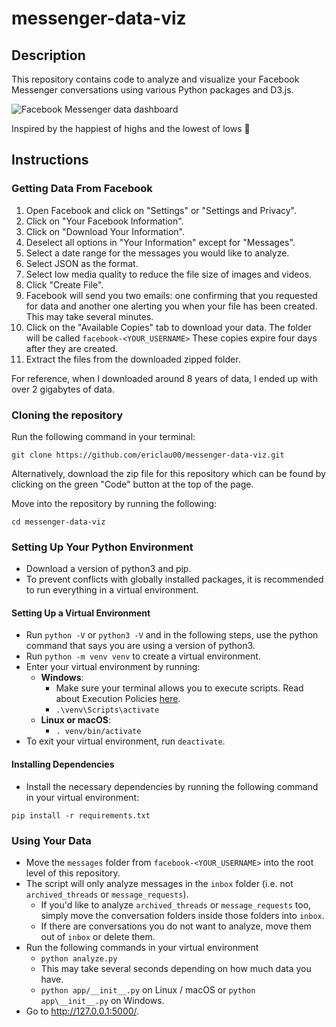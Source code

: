# messenger-data-viz

## Description

This repository contains code to analyze and visualize your Facebook Messenger conversations using various Python packages and D3.js.

![Facebook Messenger data dashboard](https://raw.githubusercontent.com/ericlau00/ericlau00.github.io/master/img/projects/messenger-data-viz.gif)

Inspired by the happiest of highs and the lowest of lows 🎢

## Instructions

### Getting Data From Facebook

1. Open Facebook and click on "Settings" or "Settings and Privacy".
2. Click on "Your Facebook Information".
3. Click on "Download Your Information".
4. Deselect all options in "Your Information" except for "Messages".
5. Select a date range for the messages you would like to analyze.
6. Select JSON as the format.
7. Select low media quality to reduce the file size of images and videos.
8. Click "Create File".
9. Facebook will send you two emails: one confirming that you requested for data and another one alerting you when your file has been created. This may take several minutes.
10. Click on the "Available Copies" tab to download your data. The folder will be called `facebook-<YOUR_USERNAME>` These copies expire four days after they are created.
11. Extract the files from the downloaded zipped folder.

For reference, when I downloaded around 8 years of data, I ended up with over 2 gigabytes of data.

### Cloning the repository

Run the following command in your terminal:

```shell
git clone https://github.com/ericlau00/messenger-data-viz.git
```

Alternatively, download the zip file for this repository which can be found by clicking on the green "Code" button at the top of the page.

Move into the repository by running the following:

```shell
cd messenger-data-viz
```

### Setting Up Your Python Environment

- Download a version of python3 and pip.
- To prevent conflicts with globally installed packages, it is recommended to run everything in a virtual environment.

#### Setting Up a Virtual Environment

- Run `python -V` or `python3 -V` and in the following steps, use the python command that says you are using a version of python3.
- Run `python -m venv venv` to create a virtual environment.
- Enter your virtual environment by running:
  - **Windows**:
    - Make sure your terminal allows you to execute scripts. Read about Execution Policies [here](https://docs.microsoft.com/en-us/powershell/module/microsoft.powershell.core/about/about_execution_policies?view=powershell-7).
    - `.\venv\Scripts\activate`
  - **Linux or macOS**:
    - `. venv/bin/activate`
- To exit your virtual environment, run `deactivate`.

#### Installing Dependencies

- Install the necessary dependencies by running the following command in your virtual environment:

```shell
pip install -r requirements.txt
```

### Using Your Data

- Move the `messages` folder from `facebook-<YOUR_USERNAME>` into the root level of this repository.
- The script will only analyze messages in the `inbox` folder (i.e. not `archived_threads` or `message_requests`).
  - If you'd like to analyze `archived_threads` or `message_requests` too, simply move the conversation folders inside those folders into `inbox`.
  - If there are conversations you do not want to analyze, move them out of `inbox` or delete them.
- Run the following commands in your virtual environment
  - `python analyze.py`
  - This may take several seconds depending on how much data you have.
  - `python app/__init__.py` on Linux / macOS or `python app\__init__.py` on Windows.
- Go to <http://127.0.0.1:5000/>.
